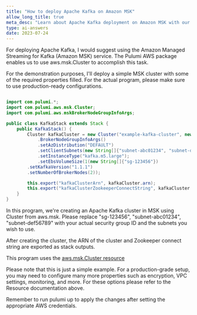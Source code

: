 ```yaml
---
title: "How to deploy Apache Kafka on Amazon MSK"
allow_long_title: true
meta_desc: "Learn about Apache Kafka deployment on Amazon MSK with our Pulumi example. Perfect for DevOps and developers managing Kafka clusters daily."
type: ai-answers
date: 2023-07-24
---
```


For deploying Apache Kafka, I would suggest using the Amazon Managed Streaming for Kafka (Amazon MSK) service. The Pulumi AWS package enables us to use aws.msk.Cluster to accomplish this task.

For the demonstration purposes, I'll deploy a simple MSK cluster with some of the required properties filled. For the actual program, please make sure to use production-ready configurations.

```java

import com.pulumi.*;
import com.pulumi.aws.msk.Cluster;
import com.pulumi.aws.mskBrokerNodeGroupInfoArgs;

public class KafkaStack extends Stack {
    public KafkaStack() {
        Cluster kafkaCluster = new Cluster("example-kafka-cluster", new ClusterArgs
            .BrokerNodeGroupInfoArgs()
            .setAzDistribution("DEFAULT")
            .setClientSubnets(new String[]{"subnet-abc01234", "subnet-def56789"})
            .setInstanceType("kafka.m5.large");
            .setEbsVolumeSize(1(new String[]{"sg-123456"})
        .setKafkaVersion("1.1.1")
        .setNumberOfBrokerNodes(2));

        this.export("kafkaClusterArn", kafkaCluster.arn);
        this.export("kafkaClusterZookeeperConnectString", kafkaCluster.zookeeperConnectString);
    }
}


```

In this program, we're creating an Apache Kafka cluster in MSK using Cluster from aws.msk. Please replace "sg-123456", "subnet-abc01234", "subnet-def56789" with your actual security group ID and the subnets you wish to use.

After creating the cluster, the ARN of the cluster and Zookeeper connect string are exported as stack outputs.

This program uses the [aws.msk.Cluster resource](https://www.pulumi.com/registry/packages/aws/api-docs/msk/cluster/)

Please note that this is just a simple example. For a production-grade setup, you may need to configure many more properties such as encryption, VPC settings, monitoring, and more. For these options please refer to the Resource documentation above.

Remember to run pulumi up to apply the changes after setting the appropriate AWS credentials.
